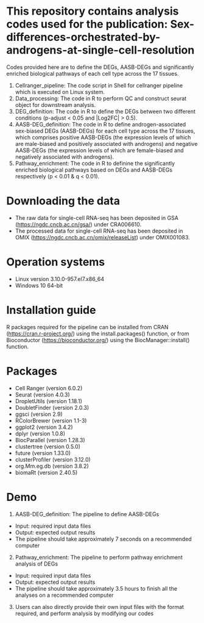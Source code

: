# This repository contains analysis codes used for the publication: Sex-differences-orchestrated-by-androgens-at-single-cell-resolution
Codes provided here are to define the DEGs, AASB-DEGs and significantly enriched biological pathways of each cell type across the 17 tissues.
1. Cellranger_pipeline: The code script in Shell for cellranger pipeline which is executed on Linux system.
2. Data_processing: The code in R to perform QC and construct seurat object for downstream analysis.
3. DEG_definition: The code in R to define the DEGs between two different conditions (p-adjust < 0.05 and |Log2FC| > 0.5).
4. AASB-DEG_definition: The code in R to define androgen-associated sex-biased DEGs (AASB-DEGs) for each cell type across the 17 tissues, which comprises positive AASB-DEGs (the expression levels of which are male-biased and positively associated with androgens) and negative AASB-DEGs (the expression levels of which are female-biased and negatively associated with androgens).
5. Pathway_enrichment: The code in R to definine the significantly enriched biological pathways based on DEGs and AASB-DEGs respectively (p < 0.01 & q < 0.01).
# Downloading the data
- The raw data for single-cell RNA-seq has been deposited in GSA (https://ngdc.cncb.ac.cn/gsa/) under CRA006610.
- The processed data for single-cell RNA-seq has been deposited in OMIX (https://ngdc.cncb.ac.cn/omix/releaseList) under OMIX001083.
# Operation systems
- Linux version 3.10.0-957.el7.x86_64
- Windows 10 64-bit
# Installation guide
R packages required for the pipeline can be installed from CRAN (https://cran.r-project.org/) using the install.packages() function, or from Bioconductor (https://bioconductor.org/) using the BiocManager::install() function. 
# Packages
- Cell Ranger (version 6.0.2)
- Seurat (version 4.0.3)
- DropletUtils (version 1.18.1)
- DoubletFinder (version 2.0.3)
- ggsci (version 2.9)
- RColorBrewer (version 1.1-3)
- ggplot2 (version 3.4.2)
- dplyr (version 1.0.8)
- BiocParallel (version 1.28.3)
- clustertree (version 0.5.0)
- future (version 1.33.0)
- clusterProfiler (version 3.12.0)
- org.Mm.eg.db (version 3.8.2)
- biomaRt (version 2.40.5)
# Demo 
1. AASB-DEG_definition: The pipeline to define AASB-DEGs
- Input: required input data files
- Output: expected output results
- The pipeline should take approximately 7 seconds on a recommended computer
2. Pathway_enrichment: The pipeline to perform pathway enrichment analysis of DEGs
- Input: required input data files
- Output: expected output results
- The pipeline should take approximately 3.5 hours to finish all the analyses on a recommended computer
3. Users can also directly provide their own input files with the format required, and perform analysis by modifying our codes

